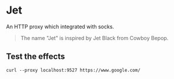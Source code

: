 # Jet
An HTTP proxy which integrated with socks.

> The name "Jet" is inspired by Jet Black from Cowboy Bepop.

## Test the effects

    curl --proxy localhost:9527 https://www.google.com/
